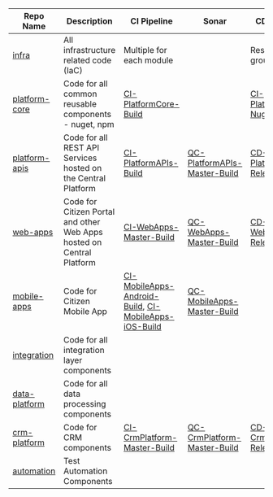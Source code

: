 
|Repo Name|Description  |CI Pipeline | Sonar| CD Pipeline|
|--|--|--|--|--|
|[infra](https://dev.azure.com/tasmucp/TASMU%20Central%20Platform/_git/infra)  | All infrastructure related code (IaC) | Multiple for each module  ||Resource group specific
|[platform-core](https://dev.azure.com/tasmucp/TASMU%20Central%20Platform/_git/platform-core)| Code for all common reusable components - nuget, npm|[CI-PlatformCore-Build](https://dev.azure.com/TASMUCP/TASMU%20Central%20Platform/_build?definitionId=119)||[CI-PlatformCore-Nuget](https://dev.azure.com/TASMUCP/TASMU%20Central%20Platform/_build?definitionId=120)|
|[platform-apis](https://dev.azure.com/tasmucp/TASMU%20Central%20Platform/_git/platform-apis)|Code for all REST API Services hosted on the Central Platform|[CI-PlatformAPIs-Build](https://dev.azure.com/TASMUCP/TASMU%20Central%20Platform/_build?definitionId=9)|[QC-PlatformAPIs-Master-Build](https://dev.azure.com/TASMUCP/TASMU%20Central%20Platform/_build?definitionId=13)|[CD-PlatformAPIs-Release](https://dev.azure.com/TASMUCP/TASMU%20Central%20Platform/_build?definitionId=141)|
|[web-apps](https://dev.azure.com/tasmucp/TASMU%20Central%20Platform/_git/web-apps)| Code for Citizen Portal and other Web Apps hosted on Central Platform |[CI-WebApps-Master-Build](https://dev.azure.com/TASMUCP/TASMU%20Central%20Platform/_build?definitionId=37)|[QC-WebApps-Master-Build](https://dev.azure.com/TASMUCP/TASMU%20Central%20Platform/_build?definitionId=44)|[CD-WebApps-Release](https://dev.azure.com/TASMUCP/TASMU%20Central%20Platform/_build?definitionId=130)|
|[mobile-apps](https://dev.azure.com/tasmucp/TASMU%20Central%20Platform/_git/mobile-apps)|Code for Citizen Mobile App  |[CI-MobileApps-Android-Build](https://dev.azure.com/TASMUCP/TASMU%20Central%20Platform/_build?definitionId=36),  [CI-MobileApps-iOS-Build](https://dev.azure.com/TASMUCP/TASMU%20Central%20Platform/_build?definitionId=108)|[QC-MobileApps-Master-Build](https://dev.azure.com/TASMUCP/TASMU%20Central%20Platform/_build?definitionId=113)|
|[integration](https://dev.azure.com/tasmucp/TASMU%20Central%20Platform/_git/integration)  |Code for all integration layer components |  |
|[data-platform](https://dev.azure.com/tasmucp/TASMU%20Central%20Platform/_git/data-platform)|Code for all data processing components||
|[crm-platform](https://dev.azure.com/tasmucp/TASMU%20Central%20Platform/_git/crm-platform)|Code for CRM components|[CI-CrmPlatform-Master-Build](https://dev.azure.com/TASMUCP/TASMU%20Central%20Platform/_build?definitionId=107)|[QC-CrmPlatform-Master-Build](https://dev.azure.com/TASMUCP/TASMU%20Central%20Platform/_build?definitionId=129)|[CD-CrmPlatform-Release](https://dev.azure.com/TASMUCP/TASMU%20Central%20Platform/_build?definitionId=111)|
|[automation](https://dev.azure.com/TASMUCP/TASMU%20Central%20Platform/_git/automation)|Test Automation Components||
